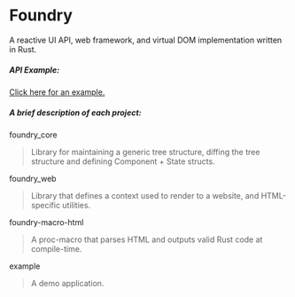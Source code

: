 # Foundry

A reactive UI API, web framework, and virtual DOM implementation written in Rust.

##### API Example:

[Click here for an example.](example/src/lib.rs)

##### A brief description of each project:

foundry_core
> Library for maintaining a generic tree structure, diffing the tree structure and defining Component + State structs.

foundry_web
> Library that defines a context used to render to a website, and HTML-specific utilities.

foundry-macro-html
> A proc-macro that parses HTML and outputs valid Rust code at compile-time.

example
> A demo application.
